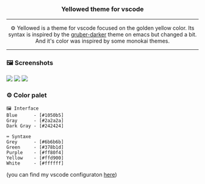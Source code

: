 <h3 align="center">Yellowed theme for vscode</h3>

---

<p align="center">⚙️ Yellowed is a theme for vscode focused on the golden yellow color. Its syntax is inspired by the <a href="https://github.com/rexim/gruber-darker-theme">gruber-darker</a> theme on emacs but changed a bit. And it's color was inspired by some monokai themes.</p>

---

### 🖼️ Screenshots
![](https://cdn.discordapp.com/attachments/594977170850447411/955861490651496509/screenshot1.png)
![](https://cdn.discordapp.com/attachments/594977170850447411/955861491100295238/screenshot2.png)
![](https://cdn.discordapp.com/attachments/594977170850447411/955861491364532284/screenshot3.png)

### ⚙️ Color palet
~~~
🖼️ Interface
Blue      - [#1050b5]
Gray      - [#2a2a2a]
Dark Gray - [#242424]

⌨️ Syntaxe
Grey      - [#6b6b6b]
Green     - [#378b1d]
Purple    - [#ff80f4]
Yellow    - [#ffd900]
White     - [#ffffff]
~~~

(you can find my vscode configuraton [here](https://github.com/Gael-Lopes-Da-Silva/MyVscodeConfig))
